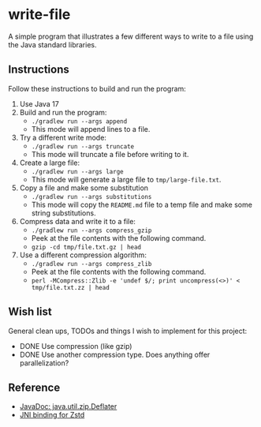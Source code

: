 # write-file

A simple program that illustrates a few different ways to write to a file using the Java standard libraries.

## Instructions

Follow these instructions to build and run the program:

1. Use Java 17
2. Build and run the program:
   * `./gradlew run --args append`
   * This mode will append lines to a file. 
3. Try a different write mode:
   * `./gradlew run --args truncate`
   * This mode will truncate a file before writing to it.
4. Create a large file:
   * `./gradlew run --args large`
   * This mode will generate a large file to `tmp/large-file.txt`.
5. Copy a file and make some substitution
   * `./gradlew run --args substitutions`
   * This mode will copy the `README.md` file to a temp file and make some string substitutions.
6. Compress data and write it to a file:
   * `./gradlew run --args compress_gzip`
   * Peek at the file contents with the following command.
   * `gzip -cd tmp/file.txt.gz | head`
7. Use a different compression algorithm:
   * `./gradlew run --args compress_zlib`
   * Peek at the file contents with the following command.
   * `perl -MCompress::Zlib -e 'undef $/; print uncompress(<>)' < tmp/file.txt.zz | head`

## Wish list

General clean ups, TODOs and things I wish to implement for this project:

* DONE Use compression (like gzip)
* DONE Use another compression type. Does anything offer parallelization?

## Reference

* [JavaDoc: java.util.zip.Deflater](https://docs.oracle.com/en/java/javase/17/docs/api/java.base/java/util/zip/Deflater.html)
* [JNI binding for Zstd](https://github.com/luben/zstd-jni/)
